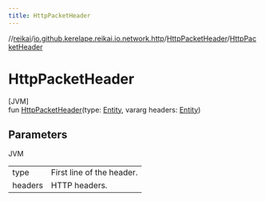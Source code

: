 ```yaml
---
title: HttpPacketHeader
---
```

//[reikai](../../../index.html)/[io.github.kerelape.reikai.io.network.http](../index.html)/[HttpPacketHeader](index.html)/[HttpPacketHeader](-http-packet-header.html)



# HttpPacketHeader



[JVM]\
fun [HttpPacketHeader](-http-packet-header.html)(type: [Entity](../../io.github.kerelape.reikai.core/-entity/index.html), vararg headers: [Entity](../../io.github.kerelape.reikai.core/-entity/index.html))



## Parameters


JVM

| | |
|---|---|
| type | First line of the header. |
| headers | HTTP headers. |




